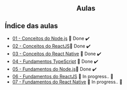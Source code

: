 

<h2 align="center">
  Aulas 
</h2>

## Índice das aulas

- [01 - Conceitos do Node.js](https://github.com/Willian17/bootcamp-goStack-aulas/tree/master/01-Back-end-com-Node.js) 🚀 Done :heavy_check_mark:
- [02 - Conceitos do ReactJS](https://github.com/Willian17/aulas/tree/master/02-frontend-com-reactjs)🚀 Done :heavy_check_mark:
- [03 - Conceitos do React Native](https://github.com/Willian17/aulas/tree/master/03-react-native) 🚀 Done :heavy_check_mark:
- [04 - Fundamentos TypeScript](https://github.com/Willian17/aulas/tree/master/04-typeScript) 🚀 Done :heavy_check_mark:
- [05 - Fundamentos do Node.js](https://github.com/Willian17/aulas/tree/master/06-iniciando-backend)🚀 Done :heavy_check_mark:
- [06 - Fundamentos do ReactJS]() :construction: In progress.. :construction:
- [07 - Fundamentos do React Native]() :construction: In progress.. :construction:

